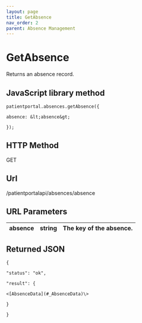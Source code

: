 ```yaml
---
layout: page
title: GetAbsence
nav_order: 2
parent: Absence Management
---
```


# GetAbsenceReturns an absence record.## JavaScript library method```patientportal.absences.getAbsence({absence: &lt;absence&gt;});```## HTTP MethodGET## ****Url****/patientportalapi/absences/absence## URL Parameters| absence | string | The key of the absence. || --- | --- | --- |## Returned JSON```{"status": "ok","result": {<[AbsenceData](#_AbsenceData)\>}}```